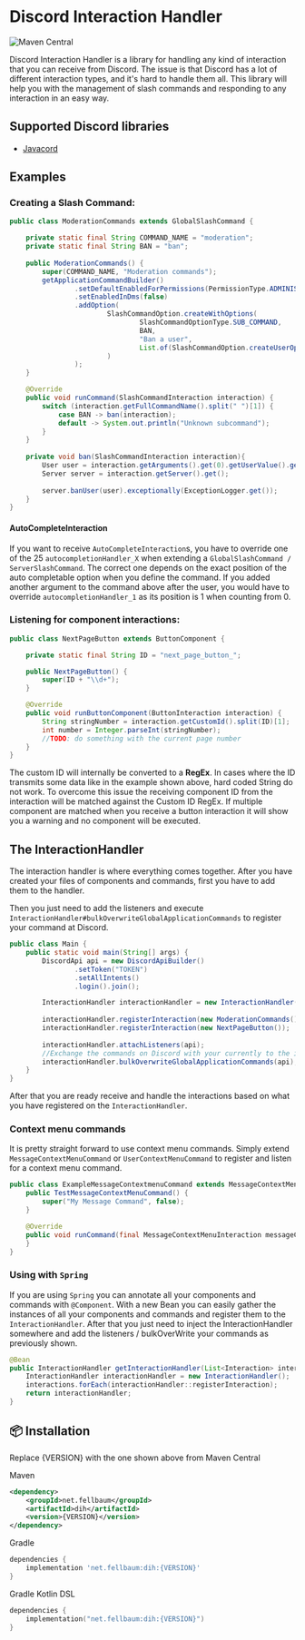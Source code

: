 # Discord Interaction Handler
![Maven Central](https://img.shields.io/maven-central/v/net.fellbaum/dih?label=Discord%20Interaction%20handler)

Discord Interaction Handler is a library for handling any kind of interaction that you can receive from Discord. 
The issue is that Discord has a lot of different interaction types, and it's hard to handle them all. This library will 
help you with the management of slash commands and responding to any interaction in an easy way. 

## Supported Discord libraries
- [Javacord](https://github.com/Javacord/Javacord)

## Examples
### Creating a Slash Command:
````java
public class ModerationCommands extends GlobalSlashCommand {

    private static final String COMMAND_NAME = "moderation";
    private static final String BAN = "ban";
    
    public ModerationCommands() {
        super(COMMAND_NAME, "Moderation commands");
        getApplicationCommandBuilder()
                .setDefaultEnabledForPermissions(PermissionType.ADMINISTRATOR)
                .setEnabledInDms(false)
                .addOption(
                        SlashCommandOption.createWithOptions(
                                SlashCommandOptionType.SUB_COMMAND,
                                BAN,
                                "Ban a user",
                                List.of(SlashCommandOption.createUserOption("user", "The user to ban", true))
                        )
                );
    }

    @Override
    public void runCommand(SlashCommandInteraction interaction) {
        switch (interaction.getFullCommandName().split(" ")[1]) {
            case BAN -> ban(interaction);
            default -> System.out.println("Unknown subcommand");
        }
    }
    
    private void ban(SlashCommandInteraction interaction){
        User user = interaction.getArguments().get(0).getUserValue().get();
        Server server = interaction.getServer().get();
        
        server.banUser(user).exceptionally(ExceptionLogger.get());
    }
}
````
#### AutoCompleteInteraction
If you want to receive `AutoCompleteInteraction`s, you have to override one of the 25 `autocompletionHandler_X` when extending
a `GlobalSlashCommand / ServerSlashCommand`. The correct one depends on the exact position of the auto completable option when you define the command.
If you added another argument to the command above after the user, you would have to override `autocompletionHandler_1` as its position is 1 when counting from 0.


### Listening for component interactions:
````java
public class NextPageButton extends ButtonComponent {

    private static final String ID = "next_page_button_";

    public NextPageButton() {
        super(ID + "\\d+");
    }

    @Override
    public void runButtonComponent(ButtonInteraction interaction) {
        String stringNumber = interaction.getCustomId().split(ID)[1];
        int number = Integer.parseInt(stringNumber);
        //TODO: do something with the current page number
    }
}
````
The custom ID will internally be converted to a **RegEx**. In cases where the ID transmits some data like in the example shown above, hard coded String do not work.
To overcome this issue the receiving component ID from the interaction will be matched against the Custom ID RegEx.
If multiple component are matched when you receive a button interaction it will show you a warning and no component will be executed.


## The InteractionHandler
The interaction handler is where everything comes together.
After you have created your files of components and commands, first you have to add them to the handler.

Then you just need to add the listeners and execute `InteractionHandler#bulkOverwriteGlobalApplicationCommands` to register your command at Discord.

````java
public class Main {
    public static void main(String[] args) {
        DiscordApi api = new DiscordApiBuilder()
                .setToken("TOKEN")
                .setAllIntents()
                .login().join();

        InteractionHandler interactionHandler = new InteractionHandler();
        
        interactionHandler.registerInteraction(new ModerationCommands());
        interactionHandler.registerInteraction(new NextPageButton());
        
        interactionHandler.attachListeners(api);
        //Exchange the commands on Discord with your currently to the interaction handler added ones
        interactionHandler.bulkOverwriteGlobalApplicationCommands(api);
    }    
}
````
After that you are ready receive and handle the interactions based on what you have registered on the `InteractionHandler`.

### Context menu commands
It is pretty straight forward to use context menu commands. Simply extend ``MessageContextMenuCommand`` or ``UserContextMenuCommand`` to register and listen for a context menu command.

````java
public class ExampleMessageContextmenuCommand extends MessageContextMenuCommand {
    public TestMessageContextMenuCommand() {
        super("My Message Command", false);
    }

    @Override
    public void runCommand(final MessageContextMenuInteraction messageContextMenuInteraction) {
    }
}
````

### Using with ``Spring``
If you are using `Spring` you can annotate all your components and commands with `@Component`.
With a new Bean you can easily gather the instances of all your components and commands and register them to the `InteractionHandler`.
After that you just need to inject the InteractionHandler somewhere and add the listeners / bulkOverWrite your commands as previously shown.
````java
@Bean
public InteractionHandler getInteractionHandler(List<Interaction> interactions) {
    InteractionHandler interactionHandler = new InteractionHandler();
    interactions.forEach(interactionHandler::registerInteraction);
    return interactionHandler;
}
````


## 📦 Installation
Replace {VERSION} with the one shown above from Maven Central

Maven
```xml
<dependency>
    <groupId>net.fellbaum</groupId>
    <artifactId>dih</artifactId>
    <version>{VERSION}</version>
</dependency>
```
Gradle
```groovy
dependencies {
    implementation 'net.fellbaum:dih:{VERSION}'
}
```
Gradle Kotlin DSL
```kotlin
dependencies {
    implementation("net.fellbaum:dih:{VERSION}")
}
```

